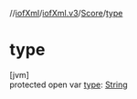 //[iofXml](../../../index.md)/[iofXml.v3](../index.md)/[Score](index.md)/[type](type.md)

# type

[jvm]\
protected open var [type](type.md): [String](https://docs.oracle.com/javase/8/docs/api/java/lang/String.html)
